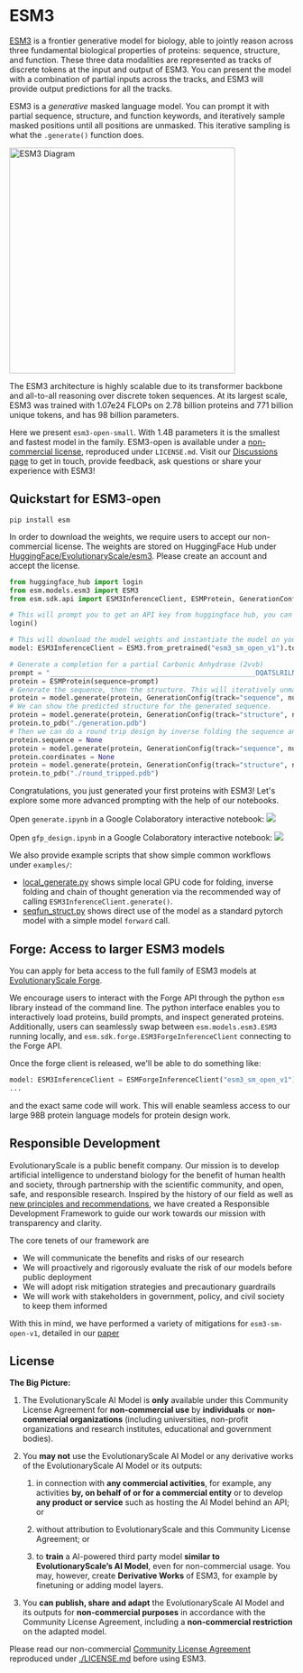 # ESM3
[ESM3](https://www.evolutionaryscale.ai/papers/esm3-simulating-500-million-years-of-evolution-with-a-language-model) is a frontier generative model for biology, able to jointly reason across three fundamental biological properties of proteins: sequence, structure, and function. These three data modalities are represented as tracks of discrete tokens at the input and output of ESM3. You can present the model with a combination of partial inputs across the tracks, and ESM3 will provide output predictions for all the tracks.

ESM3 is a *generative* masked language model. You can prompt it with partial sequence, structure, and function keywords, and iteratively sample masked positions until all positions are unmasked. This iterative sampling is what the `.generate()` function does.

<!--![ESM3 Diagram](_assets/esm3_diagram.png)-->
<img src="_assets/esm3_diagram.png" alt="ESM3 Diagram" width="400" />

The ESM3 architecture is highly scalable due to its transformer backbone and all-to-all reasoning over discrete token sequences. At its largest scale, ESM3 was trained with 1.07e24 FLOPs on 2.78 billion proteins and 771 billion unique tokens, and has 98 billion parameters.

Here we present `esm3-open-small`. With 1.4B parameters it is the smallest and fastest model in the family.
ESM3-open is available under a [non-commercial license](https://www.evolutionaryscale.ai/policies/community-license-agreement), reproduced under `LICENSE.md`.
Visit our [Discussions page](https://github.com/evolutionaryscale/esm/discussions) to get in touch, provide feedback, ask questions or share your experience with ESM3!


## Quickstart for ESM3-open

```
pip install esm
```

In order to download the weights, we require users to accept our non-commercial license.
The weights are stored on HuggingFace Hub under [HuggingFace/EvolutionaryScale/esm3](https://huggingface.co/EvolutionaryScale/esm3).
Please create an account and accept the license.

```py
from huggingface_hub import login
from esm.models.esm3 import ESM3
from esm.sdk.api import ESM3InferenceClient, ESMProtein, GenerationConfig

# This will prompt you to get an API key from huggingface hub, you can make one with "Read" permission.
login()

# This will download the model weights and instantiate the model on your machine.
model: ESM3InferenceClient = ESM3.from_pretrained("esm3_sm_open_v1").to("cuda") # or "cpu"

# Generate a completion for a partial Carbonic Anhydrase (2vvb)
prompt = "___________________________________________________DQATSLRILNNGHAFNVEFDDSQDKAVLKGGPLDGTYRLIQFHFHWGSLDGQGSEHTVDKKKYAAELHLVHWNTKYGDFGKAVQQPDGLAVLGIFLKVGSAKPGLQKVVDVLDSIKTKGKSADFTNFDPRGLLPESLDYWTYPGSLTTPP___________________________________________________________"
protein = ESMProtein(sequence=prompt)
# Generate the sequence, then the structure. This will iteratively unmask the sequence track.
protein = model.generate(protein, GenerationConfig(track="sequence", num_steps=8, temperature=0.7))
# We can show the predicted structure for the generated sequence.
protein = model.generate(protein, GenerationConfig(track="structure", num_steps=8))
protein.to_pdb("./generation.pdb")
# Then we can do a round trip design by inverse folding the sequence and recomputing the structure
protein.sequence = None
protein = model.generate(protein, GenerationConfig(track="sequence", num_steps=8))
protein.coordinates = None
protein = model.generate(protein, GenerationConfig(track="structure", num_steps=8))
protein.to_pdb("./round_tripped.pdb")
```

Congratulations, you just generated your first proteins with ESM3!
Let's explore some more advanced prompting with the help of our notebooks.

Open `generate.ipynb` in a Google Colaboratory interactive notebook:
[<img src="https://colab.research.google.com/assets/colab-badge.svg">](https://colab.research.google.com/github/evolutionaryscale/esm/blob/main/examples/generate.ipynb)

Open `gfp_design.ipynb` in a Google Colaboratory interactive notebook:
[<img src="https://colab.research.google.com/assets/colab-badge.svg">](https://colab.research.google.com/github/evolutionaryscale/esm/blob/main/examples/gfp_design.ipynb)

We also provide example scripts that show simple common workflows under `examples/`:
* [local_generate.py](./examples/local_generate.ipynb) shows simple local GPU code for folding, inverse folding and chain of thought generation via the recommended way of calling `ESM3InferenceClient.generate()`.
* [seqfun_struct.py](./examples/seqfun_struct.py) shows direct use of the model as a standard pytorch model with a simple model `forward` call.

## Forge: Access to larger ESM3 models
You can apply for beta access to the full family of ESM3 models at [EvolutionaryScale Forge](https://forge.evolutionaryscale.ai).

We encourage users to interact with the Forge API through the python `esm` library instead of the command line.
The python interface enables you to interactively load proteins, build prompts, and inspect generated proteins.
Additionally, users can seamlessly swap between `esm.models.esm3.ESM3` running locally, and
`esm.sdk.forge.ESM3ForgeInferenceClient` connecting to the Forge API.

Once the forge client is released, we'll be able to do something like:
```py
model: ESM3InferenceClient = ESMForgeInferenceClient("esm3_sm_open_v1").to("cuda")
...
```
and the exact same code will work.
This will enable seamless access to our large 98B protein language models for protein design work.

## Responsible Development

EvolutionaryScale is a public benefit company. Our mission is to develop artificial intelligence to understand biology for the benefit of human health and society, through partnership with the scientific community, and open, safe, and responsible research. Inspired by the history of our field as well as [new principles and recommendations](https://responsiblebiodesign.ai/), we have created a Responsible Development Framework to guide our work towards our mission with transparency and clarity.

The core tenets of our framework are

- We will communicate the benefits and risks of our research
- We will proactively and rigorously evaluate the risk of our models before public deployment
- We will adopt risk mitigation strategies and precautionary guardrails
- We will work with stakeholders in government, policy, and civil society to keep them informed

With this in mind, we have performed a variety of mitigations for `esm3-sm-open-v1`, detailed in our [paper](https://www.evolutionaryscale.ai/papers/esm3-simulating-500-million-years-of-evolution-with-a-language-model)


## License

**The Big Picture:**

1. The EvolutionaryScale AI Model is **only** available under this Community License Agreement for **non-commercial use** by **individuals** or **non-commercial organizations** (including universities, non-profit organizations and research institutes, educational and government bodies).

2. You **may not** use the EvolutionaryScale AI Model or any derivative works of the EvolutionaryScale AI Model or its outputs:

   1. in connection with **any commercial activities**, for example, any activities **by, on behalf of or for a commercial entity** or to develop **any product or service** such as hosting the AI Model behind an API; or

   2. without attribution to EvolutionaryScale and this Community License Agreement; or

   3. to **train** a AI-powered third party model **similar to EvolutionaryScale’s AI Model**, even for non-commercial usage. You may, however, create **Derivative Works** of ESM3, for example by finetuning or adding model layers.

3. You **can publish, share and adapt** the EvolutionaryScale AI Model and its outputs for **non-commercial purposes** in accordance with the Community License Agreement, including a **non-commercial restriction** on the adapted model.


Please read our non-commercial [Community License Agreement](https://www.evolutionaryscale.ai/policies/community-license-agreement) reproduced under [./LICENSE.md](LICENSE.md) before using ESM3.
